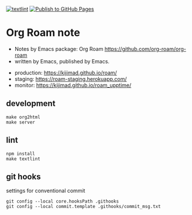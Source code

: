 [![textlint](https://github.com/kijimaD/roam/actions/workflows/lint.yml/badge.svg)](https://github.com/kijimaD/roam/actions/workflows/lint.yml)
[![Publish to GitHub Pages](https://github.com/kijimaD/roam/actions/workflows/publish.yml/badge.svg)](https://github.com/kijimaD/roam/actions/workflows/publish.yml)

# Org Roam note

- Notes by Emacs package: Org Roam https://github.com/org-roam/org-roam
- written by Emacs, published by Emacs.

+ production: https://kijimad.github.io/roam/
+ staging: https://roam-staging.herokuapp.com/
+ monitor: https://kijimad.github.io/roam_upptime/

## development

```shell
make org2html
make server
```

## lint
```shell
npm install
make textlint
```

## git hooks
settings for conventional commit

```shell
git config --local core.hooksPath .githooks
git config --local commit.template .githooks/commit_msg.txt
```
